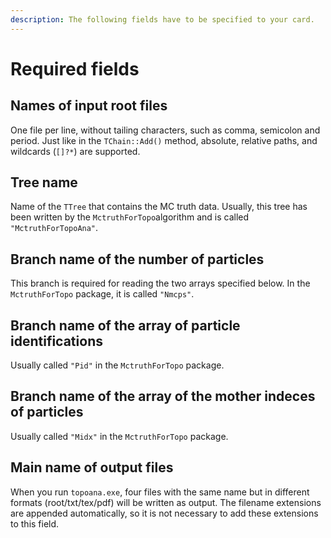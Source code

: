 ```yaml
---
description: The following fields have to be specified to your card.
---
```


# Required fields

## Names of input root files

One file per line, without tailing characters, such as comma, semicolon and period. Just like in the `TChain::Add()` method, absolute, relative paths, and wildcards \(`[]?*`\) are supported.

## Tree name

Name of the `TTree` that contains the MC truth data. Usually, this tree has been written by the `MctruthForTopo`algorithm and is called `"MctruthForTopoAna"`.

## Branch name of the number of particles

This branch is required for reading the two arrays specified below. In the `MctruthForTopo` package, it is called `"Nmcps"`.

## Branch name of the array of particle identifications

Usually called `"Pid"` in the `MctruthForTopo` package.

## Branch name of the array of the mother indeces of particles

Usually called `"Midx"` in the `MctruthForTopo` package.

## Main name of output files

When you run `topoana.exe`, four files with the same name but in different formats \(root/txt/tex/pdf\) will be written as output. The filename extensions are appended automatically, so it is not necessary to add these extensions to this field.

